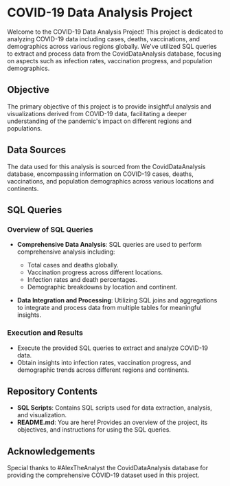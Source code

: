
# COVID-19 Data Analysis Project

Welcome to the COVID-19 Data Analysis Project! This project is dedicated to analyzing COVID-19 data including cases, deaths, vaccinations, and demographics across various regions globally. We've utilized SQL queries to extract and process data from the CovidDataAnalysis database, focusing on aspects such as infection rates, vaccination progress, and population demographics.

## Objective

The primary objective of this project is to provide insightful analysis and visualizations derived from COVID-19 data, facilitating a deeper understanding of the pandemic's impact on different regions and populations.

## Data Sources

The data used for this analysis is sourced from the CovidDataAnalysis database, encompassing information on COVID-19 cases, deaths, vaccinations, and population demographics across various locations and continents.

## SQL Queries

### Overview of SQL Queries
- **Comprehensive Data Analysis**: SQL queries are used to perform comprehensive analysis including:
  - Total cases and deaths globally.
  - Vaccination progress across different locations.
  - Infection rates and death percentages.
  - Demographic breakdowns by location and continent.

- **Data Integration and Processing**: Utilizing SQL joins and aggregations to integrate and process data from multiple tables for meaningful insights.

### Execution and Results
- Execute the provided SQL queries to extract and analyze COVID-19 data.
- Obtain insights into infection rates, vaccination progress, and demographic trends across different regions and continents.

## Repository Contents

- **SQL Scripts**: Contains SQL scripts used for data extraction, analysis, and visualization.
- **README.md**: You are here! Provides an overview of the project, its objectives, and instructions for using the SQL queries.


## Acknowledgements

Special thanks to #AlexTheAnalyst the CovidDataAnalysis database for providing the comprehensive COVID-19 dataset used in this project.

